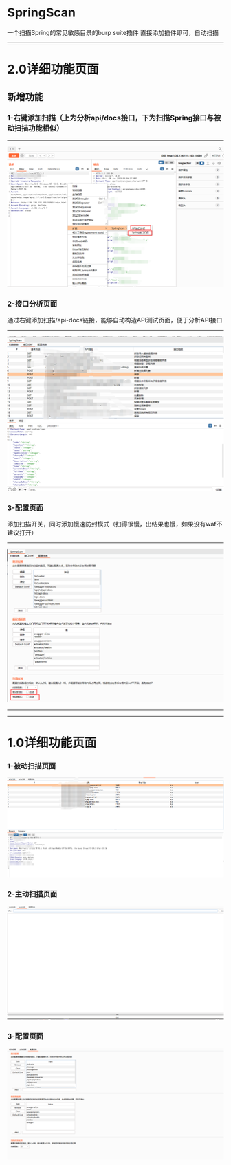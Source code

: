 # SpringScan
一个扫描Spring的常见敏感目录的burp suite插件
直接添加插件即可，自动扫描

---
# 2.0详细功能页面

## 新增功能

### 1-右键添加扫描（上为分析api/docs接口，下为扫描Spring接口与被动扫描功能相似）

---
![img](https://github.com/1150037361/SpringScan/blob/master/img/%E5%8F%B3%E9%94%AE%E6%B7%BB%E5%8A%A0.png)

### 2-接口分析页面
通过右键添加扫描/api-docs链接，能够自动构造API测试页面，便于分析API接口

---
![img](https://github.com/1150037361/SpringScan/blob/master/img/%E6%8E%A5%E5%8F%A3%E5%88%86%E6%9E%90.png)

### 3-配置页面
添加扫描开关，同时添加慢速防封模式（扫得很慢，出结果也慢，如果没有waf不建议打开）

---
![img](https://github.com/1150037361/SpringScan/blob/master/img/%E9%85%8D%E7%BD%AE%E6%96%B0%E5%A2%9E.png)

---
---
# 1.0详细功能页面

### 1-被动扫描页面

![img](https://raw.githubusercontent.com/1150037361/SpringScan/master/img/bd.png)

### 2-主动扫描页面

![img](https://raw.githubusercontent.com/1150037361/SpringScan/master/img/zd.png)

### 3-配置页面
![img](https://raw.githubusercontent.com/1150037361/SpringScan/master/img/config.png)
